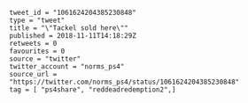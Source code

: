 ```
tweet_id = "1061624204385230848"
type = "tweet"
title = "\"Tackel sold here\""
published = 2018-11-11T14:18:29Z
retweets = 0
favourites = 0
source = "twitter"
twitter_account = "norms_ps4"
source_url = "https://twitter.com/norms_ps4/status/1061624204385230848"
tag = [ "ps4share", "reddeadredemption2",]
```

<p class='image'><img src='http://mnf.m17s.net/2018/11/11/DrulldcW4AMA2fl.jpg' alt=''></p>

